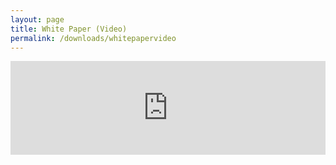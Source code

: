 ```yaml
---
layout: page
title: White Paper (Video)
permalink: /downloads/whitepapervideo
---
```


<iframe src="https://www.youtube.com/embed/8UXGMudloTM" frameborder="0" allow="autoplay; encrypted-media" allowfullscreen style="width:100%; height: auto; max-width: 560px;"></iframe>
